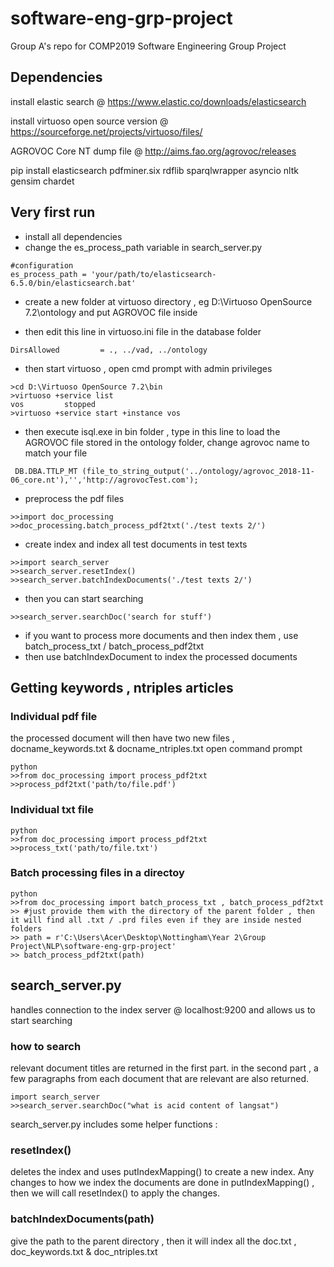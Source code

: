 # software-eng-grp-project
Group A's repo for COMP2019 Software Engineering Group Project 

## Dependencies
install elastic search @ https://www.elastic.co/downloads/elasticsearch

install virtuoso open source version @ https://sourceforge.net/projects/virtuoso/files/

AGROVOC Core NT dump file @ http://aims.fao.org/agrovoc/releases

pip install elasticsearch pdfminer.six rdflib sparqlwrapper asyncio nltk gensim chardet

## Very first run
- install all dependencies
- change the es_process_path variable in search_server.py
```
#configuration
es_process_path = 'your/path/to/elasticsearch-6.5.0/bin/elasticsearch.bat'
```
- create a new folder at virtuoso directory , eg D:\Virtuoso OpenSource 7.2\ontology and put AGROVOC file inside

- then edit this line in virtuoso.ini file in the database folder
```
DirsAllowed			= ., ../vad, ../ontology
```
- then start virtuoso , open cmd prompt with admin privileges
```
>cd D:\Virtuoso OpenSource 7.2\bin
>virtuoso +service list
vos         stopped
>virtuoso +service start +instance vos
```
- then execute isql.exe in bin folder , type in this line to load the AGROVOC file stored in the ontology folder, change agrovoc name to match your file
```
 DB.DBA.TTLP_MT (file_to_string_output('../ontology/agrovoc_2018-11-06_core.nt'),'','http://agrovocTest.com');
```
- preprocess the pdf files
```
>>import doc_processing
>>doc_processing.batch_process_pdf2txt('./test texts 2/')
```
- create index and index all test documents in test texts
```
>>import search_server
>>search_server.resetIndex()
>>search_server.batchIndexDocuments('./test texts 2/')
```
- then you can start searching
```
>>search_server.searchDoc('search for stuff')
```
- if you want to process more documents and then index them , use batch_process_txt / batch_process_pdf2txt 
- then use batchIndexDocument to index the processed documents

## Getting keywords , ntriples articles
### Individual pdf file
the processed document will then have two new files , docname_keywords.txt & docname_ntriples.txt
open command prompt
```
python
>>from doc_processing import process_pdf2txt
>>process_pdf2txt('path/to/file.pdf')
```
### Individual txt file
```
python
>>from doc_processing import process_pdf2txt
>>process_txt('path/to/file.txt')

```

### Batch processing files in a directoy
```
python
>>from doc_processing import batch_process_txt , batch_process_pdf2txt
>> #just provide them with the directory of the parent folder , then it will find all .txt / .prd files even if they are inside nested folders 
>> path = r'C:\Users\Acer\Desktop\Nottingham\Year 2\Group Project\NLP\software-eng-grp-project'
>> batch_process_pdf2txt(path)
```

## search_server.py
handles connection to the index server @ localhost:9200 and allows us to start searching

### how to search
relevant document  titles are returned in the first part.
in the second part , a few paragraphs from each document that are relevant are also returned.
```
import search_server
>>search_server.searchDoc("what is acid content of langsat")
```

search_server.py includes some helper functions :

### resetIndex()
deletes the index and uses putIndexMapping() to create a new index. Any changes to how we index the documents are done in putIndexMapping() , then we will call resetIndex() to apply the changes.

### batchIndexDocuments(path)
give the path to the parent directory , then it will index all the doc.txt , doc_keywords.txt & doc_ntriples.txt 



